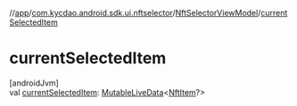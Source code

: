 //[app](../../../index.md)/[com.kycdao.android.sdk.ui.nftselector](../index.md)/[NftSelectorViewModel](index.md)/[currentSelectedItem](current-selected-item.md)

# currentSelectedItem

[androidJvm]\
val [currentSelectedItem](current-selected-item.md): [MutableLiveData](https://developer.android.com/reference/kotlin/androidx/lifecycle/MutableLiveData.html)&lt;[NftItem](../../com.kycdao.android.sdk.ui.nftselector.cell.model/-nft-item/index.md)?&gt;
